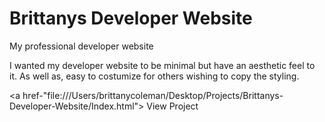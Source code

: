 # Brittanys Developer Website
 My professional developer website 
 
 I wanted my developer website to be minimal but have an aesthetic feel to it. As well as, easy to costumize for others wishing to copy the styling. 
 
<a href-"file:///Users/brittanycoleman/Desktop/Projects/Brittanys-Developer-Website/Index.html"> View Project </a>
